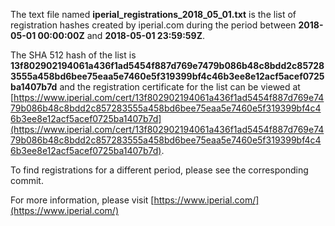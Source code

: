 The text file named **iperial_registrations_2018_05_01.txt** is the list of registration hashes created by iperial.com during the period between **2018-05-01 00:00:00Z** and **2018-05-01 23:59:59Z**.

The SHA 512 hash of the list is **13f802902194061a436f1ad5454f887d769e7479b086b48c8bdd2c857283555a458bd6bee75eaa5e7460e5f319399bf4c46b3ee8e12acf5acef0725ba1407b7d** and the registration certificate for the list can be viewed at [https://www.iperial.com/cert/13f802902194061a436f1ad5454f887d769e7479b086b48c8bdd2c857283555a458bd6bee75eaa5e7460e5f319399bf4c46b3ee8e12acf5acef0725ba1407b7d](https://www.iperial.com/cert/13f802902194061a436f1ad5454f887d769e7479b086b48c8bdd2c857283555a458bd6bee75eaa5e7460e5f319399bf4c46b3ee8e12acf5acef0725ba1407b7d).

To find registrations for a different period, please see the corresponding commit.

For more information, please visit [https://www.iperial.com/](https://www.iperial.com/)
